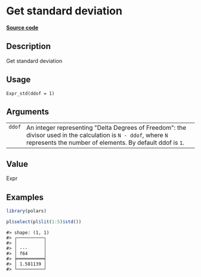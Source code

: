 

# Get standard deviation

[**Source code**](https://github.com/pola-rs/r-polars/tree/main/R/expr__expr.R#L1667)

## Description

Get standard deviation

## Usage

<pre><code class='language-R'>Expr_std(ddof = 1)
</code></pre>

## Arguments

<table>
<tr>
<td style="white-space: nowrap; font-family: monospace; vertical-align: top">
<code id="Expr_std_:_ddof">ddof</code>
</td>
<td>
An integer representing "Delta Degrees of Freedom": the divisor used in
the calculation is <code>N - ddof</code>, where <code>N</code>
represents the number of elements. By default ddof is <code>1</code>.
</td>
</tr>
</table>

## Value

Expr

## Examples

``` r
library(polars)

pl$select(pl$lit(1:5)$std())
```

    #> shape: (1, 1)
    #> ┌──────────┐
    #> │          │
    #> │ ---      │
    #> │ f64      │
    #> ╞══════════╡
    #> │ 1.581139 │
    #> └──────────┘
